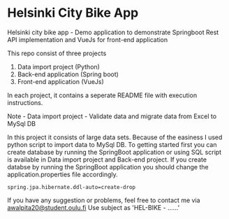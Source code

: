 # Helsinki City Bike App

Helsinki city bike app - Demo application to demonstrate Springboot Rest API implementation and VueJs for front-end application

This repo consist of three projects
1. Data import project (Python)
2. Back-end application (Spring boot)
3. Front-end application (VueJs)

In each project, it contains a seperate README file with execution instructions. 

Note - Data import project - Validate data and migrate data from Excel to MySql DB

In this project it consists of large data sets. Because of the easiness I used python script to import data to MySql DB. 
To getting started first you can create database by running the SpringBoot application or using SQL script is available in Data import project and Back-end project. 
If you create databse by running the SpringBoot application you should change the application.properties file accordingly. 

`spring.jpa.hibernate.ddl-auto=create-drop`

If you have any suggestion or problems, feel free to contact me via [awalpita20@student.oulu.fi](awalpita20@student.oulu.fi)
Use subject as 'HEL-BIKE - ......'
